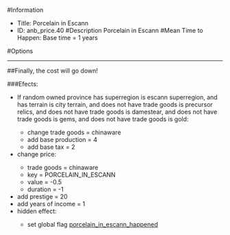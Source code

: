 #Information
 - Title: Porcelain in Escann
 - ID: anb_price.40
#Description
Porcelain in Escann
#Mean Time to Happen:
Base time = 1 years

#Options

___
##Finally, the cost will go down!

###Efects:<ul><li>If random owned province has superregion is escann superregion, and  has terrain is city terrain, and does not have trade goods is precursor relics, and does not have trade goods is damestear, and does not have trade goods is gems, and does not have trade goods is gold:</li><ul><li>change trade goods = chinaware</li><li>add base production = 4</li><li>add base tax = 2</li></ul><li>change price:</li><ul><li>trade goods = chinaware</li><li>key = PORCELAIN_IN_ESCANN</li><li>value = -0.5</li><li>duration = -1</li></ul><li>add prestige = 20</li><li>add years of income = 1</li><li>hidden effect:</li><ul><li>set global flag [porcelain_in_escann_happened](../flags/porcelain_in_escann_happened.md)</li></ul></ul>
